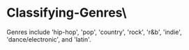 # Classifying-Genres\

Genres include 'hip-hop', 'pop', 'country', 'rock', 'r&b', 'indie', 'dance/electronic', and 'latin'.
